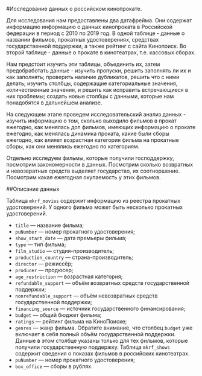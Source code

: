 #Исследование данных о российском кинопрокате.

Для исследования нам предоставлены два датафрейма. Они содержат информацию информацию о данных кинопроката в Российской федерации в период с 2010 по 2019 год. В одной таблице - данные о названии фильмов, прокатных удостоверениях, средствах государственной поддержки, а также рейтинг с сайта Кинопоиск. Во второй таблице - данные о прокате в кинотеатрах, т.е. кассовых сборах.

Нам предстоит изучить эти таблицы, объединить их, затем предобработать данные - изучить пропуски, решить заполнять ли их и как заполнять; проверить наличие дубликатов, решить что с ними делать; изучить столбцы, содержащие категориальные значения, количественные значения, и решить как исправить встречающиеся в них проблемы; создать новые столбцы с данными, которые нам понадобятся в дальнейшем анализе.

На следующем этапе проведем исследовательский анализ данных - изучить информацию о том, сколько выходило фильмов в прокат ежегодно, как менялась дол фильмов, имеющих информацию о прокате ежегодно, как менялась динамика проката, какие были сборы ежегодно, как влияет возрастная категория фильма на прокатные сборы, как они менялись ежегодно по категориям.

Отдельно исследуем фильмы, которые получили господдержку, посмотрим закономерности в данных. Посмотрим сколько возвратных и невозвратных средств выделяет государство, их соотноршение. Посмотрим какая ежегодная окупаемость у этих фильмов.

##Описание данных

Таблица `mkrf_movies` содержит информацию из реестра прокатных удостоверений. У одного фильма может быть несколько прокатных удостоверений. 
- `title` — название фильма;
- `puNumber` — номер прокатного удостоверения;
- `show_start_date` — дата премьеры фильма;
- `type` — тип фильма;
- `film_studio` — студия-производитель;
- `production_country` — страна-производитель;
- `director` — режиссёр;
- `producer` — продюсер;
- `age_restriction` — возрастная категория;
- `refundable_support` — объём возвратных средств государственной поддержки;
- `nonrefundable_support` — объём невозвратных средств государственной поддержки;
- `financing_source` — источник государственного финансирования;
- `budget` — общий бюджет фильма;
- `ratings` — рейтинг фильма на КиноПоиске;
- `genres` — жанр фильма.
Обратите внимание, что столбец `budget` уже включает в себя полный объём государственной поддержки. Данные в этом столбце указаны только для тех фильмов, которые получили государственную поддержку. 
Таблица `mkrf_shows` содержит сведения о показах фильмов в российских кинотеатрах.
- `puNumber` — номер прокатного удостоверения;
- `box_office` — сборы в рублях.
